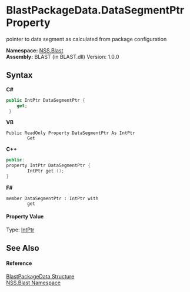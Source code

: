 # BlastPackageData.DataSegmentPtr Property 
 

pointer to data segment as calculated from package configuration

**Namespace:**&nbsp;<a href="88b55311-4a89-0894-e27a-e157e443c7f7">NSS.Blast</a><br />**Assembly:**&nbsp;BLAST (in BLAST.dll) Version: 1.0.0

## Syntax

**C#**<br />
``` C#
public IntPtr DataSegmentPtr {
	get;
 }
```

**VB**<br />
``` VB
Public ReadOnly Property DataSegmentPtr As IntPtr
		Get
```

**C++**<br />
``` C++
public:
property IntPtr DataSegmentPtr {
		IntPtr get ();
}
```

**F#**<br />
``` F#
member DataSegmentPtr : IntPtr with 
		get

```


#### Property Value
Type: <a href="https://docs.microsoft.com/dotnet/api/system.intptr" target="_blank" rel="noopener noreferrer">IntPtr</a>

## See Also


#### Reference
<a href="08d36c75-b5dc-8eaf-5936-daa952653fa2">BlastPackageData Structure</a><br /><a href="88b55311-4a89-0894-e27a-e157e443c7f7">NSS.Blast Namespace</a><br />